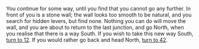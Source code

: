 You continue for some way, until you find
that you cannot go any further. In front of you
is a stone wall; the wall looks too smooth to be
natural, and you search for hidden levers, but
find none. Nothing you can do will move the
wall, and you are about to return to the last
junction, and go North, when you realise that
there is a way South. If you wish to take this
new way South, [turn to 12](12). If you would
rather go back and head North, [turn to 42](42).
